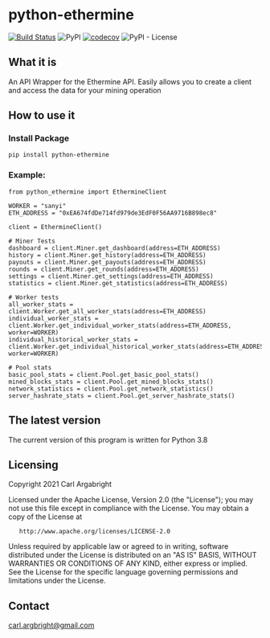 
# python-ethermine
[![Build Status](https://app.travis-ci.com/tekgeek88/python-ethermine.svg?branch=master)](https://app.travis-ci.com/tekgeek88/python-ethermine) 
![PyPI](https://img.shields.io/pypi/v/python-ethermine)
[![codecov](https://codecov.io/gh/tekgeek88/python-ethermine/branch/master/graph/badge.svg?token=FU1C3UJ2ZK)](https://codecov.io/gh/tekgeek88/python-ethermine)
![PyPI - License](https://img.shields.io/pypi/l/python-ethermine)

## What it is

An API Wrapper for the Ethermine API. Easily allows you to create a client and access the data for your mining
operation

## How to use it

### Install Package
```
pip install python-ethermine
```

### Example:
```
from python_ethermine import EthermineClient

WORKER = "sanyi"
ETH_ADDRESS = "0xEA674fdDe714fd979de3EdF0F56AA9716B898ec8"

client = EthermineClient()

# Miner Tests
dashboard = client.Miner.get_dashboard(address=ETH_ADDRESS)
history = client.Miner.get_history(address=ETH_ADDRESS)
payouts = client.Miner.get_payouts(address=ETH_ADDRESS)
rounds = client.Miner.get_rounds(address=ETH_ADDRESS)
settings = client.Miner.get_settings(address=ETH_ADDRESS)
statistics = client.Miner.get_statistics(address=ETH_ADDRESS)

# Worker tests
all_worker_stats = client.Worker.get_all_worker_stats(address=ETH_ADDRESS)
individual_worker_stats = client.Worker.get_individual_worker_stats(address=ETH_ADDRESS, worker=WORKER)
individual_historical_worker_stats = client.Worker.get_individual_historical_worker_stats(address=ETH_ADDRESS, worker=WORKER)

# Pool stats
basic_pool_stats = client.Pool.get_basic_pool_stats()
mined_blocks_stats = client.Pool.get_mined_blocks_stats()
network_statistics = client.Pool.get_network_statistics()
server_hashrate_stats = client.Pool.get_server_hashrate_stats()

```

## The latest version

The current version of this program is written for Python 3.8

## Licensing

Copyright 2021 Carl Argabright

   Licensed under the Apache License, Version 2.0 (the "License");
   you may not use this file except in compliance with the License.
   You may obtain a copy of the License at

       http://www.apache.org/licenses/LICENSE-2.0

   Unless required by applicable law or agreed to in writing, software
   distributed under the License is distributed on an "AS IS" BASIS,
   WITHOUT WARRANTIES OR CONDITIONS OF ANY KIND, either express or implied.
   See the License for the specific language governing permissions and
   limitations under the License.

## Contact
carl.argbright@gmail.com
